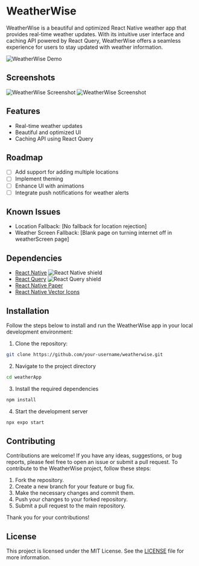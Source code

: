 # WeatherWise

WeatherWise is a beautiful and optimized React Native weather app that provides real-time weather updates. With its intuitive user interface and caching API powered by React Query, WeatherWise offers a seamless experience for users to stay updated with weather information.

![WeatherWise Demo](https://i.imgur.com/k9rKkWOl.gif)

## Screenshots

![WeatherWise Screenshot](https://i.imgur.com/2aFAXQVundefined.jpg)
![WeatherWise Screenshot](https://i.imgur.com/d5DJFohundefined.jpg)

## Features

- Real-time weather updates
- Beautiful and optimized UI
- Caching API using React Query

## Roadmap

- [ ] Add support for adding multiple locations
- [ ] Implement theming
- [ ] Enhance UI with animations
- [ ] Integrate push notifications for weather alerts

## Known Issues

- Location Fallback: [No fallback for location rejection]
- Weather Screen Fallback: [Blank page on turning internet off in weatherScreen page]

## Dependencies

- [React Native](https://reactnative.dev) ![React Native shield](https://img.shields.io/badge/React%20Native-%5E0.64.0-blue)
- [React Query](https://react-query.tanstack.com) ![React Query shield](https://img.shields.io/badge/React%20Query-%5E3.17.2-blue)
- [React Native Paper](https://img.shields.io/badge/React%20Native%20Paper-%5E4.9.2-blue)
- [React Native Vector Icons](https://img.shields.io/badge/React%20Native%20Vector%20Icons-%5E8.1.0-blue)

## Installation

Follow the steps below to install and run the WeatherWise app in your local development environment:

1. Clone the repository:

```bash
git clone https://github.com/your-username/weatherwise.git
```

2. Navigate to the project directory

```bash
cd weatherApp
```

3. Install the required dependencies

```bash
npm install
```

4. Start the development server

```bash
npx expo start
```

## Contributing

Contributions are welcome! If you have any ideas, suggestions, or bug reports, please feel free to open an issue or submit a pull request. To contribute to the WeatherWise project, follow these steps:

1. Fork the repository.
2. Create a new branch for your feature or bug fix.
3. Make the necessary changes and commit them.
4. Push your changes to your forked repository.
5. Submit a pull request to the main repository.

Thank you for your contributions!

## License

This project is licensed under the MIT License. See the [LICENSE](LICENSE) file for more information.
